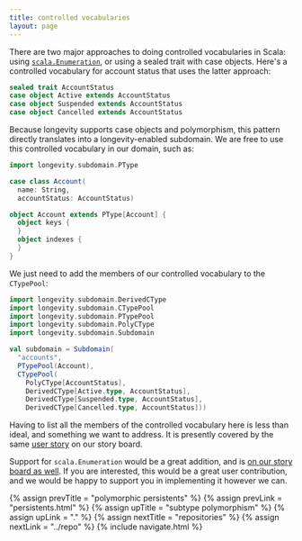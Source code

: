 ```yaml
---
title: controlled vocabularies
layout: page
---
```


There are two major approaches to doing controlled vocabularies in
Scala: using
[`scala.Enumeration`](http://www.scala-lang.org/api/current/index.html#scala.Enumeration),
or using a sealed trait with case objects. Here's a controlled
vocabulary for account status that uses the latter approach:

```scala
sealed trait AccountStatus
case object Active extends AccountStatus
case object Suspended extends AccountStatus
case object Cancelled extends AccountStatus
```

Because longevity supports case objects and polymorphism, this pattern
directly translates into a longevity-enabled subdomain. We are free to
use this controlled vocabulary in our domain, such as:

```scala
import longevity.subdomain.PType

case class Account(
  name: String,
  accountStatus: AccountStatus)

object Account extends PType[Account] {
  object keys {
  }
  object indexes {
  }
}
```

We just need to add the members of our controlled vocabulary to the
`CTypePool`:

```scala
import longevity.subdomain.DerivedCType
import longevity.subdomain.CTypePool
import longevity.subdomain.PTypePool
import longevity.subdomain.PolyCType
import longevity.subdomain.Subdomain

val subdomain = Subdomain(
  "accounts",
  PTypePool(Account),
  CTypePool(
    PolyCType[AccountStatus],
    DerivedCType[Active.type, AccountStatus],
    DerivedCType[Suspended.type, AccountStatus],
    DerivedCType[Cancelled.type, AccountStatus]))
```

Having to list all the members of the controlled vocabulary here is
less than ideal, and something we want to address. It is presently
covered by the same [user
story](https://www.pivotaltracker.com/story/show/127406543) on our
story board.

Support for `scala.Enumeration` would be a great addition, and is [on
our story board as
well](https://www.pivotaltracker.com/story/show/128589983). If you are
interested, this would be a great user contribution, and we would be
happy to support you in implementing it however we can.

{% assign prevTitle = "polymorphic persistents" %}
{% assign prevLink  = "persistents.html" %}
{% assign upTitle   = "subtype polymorphism" %}
{% assign upLink    = "." %}
{% assign nextTitle = "repositories" %}
{% assign nextLink  = "../repo" %}
{% include navigate.html %}

